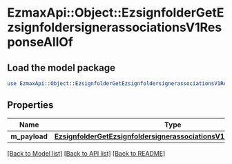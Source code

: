 # EzmaxApi::Object::EzsignfolderGetEzsignfoldersignerassociationsV1ResponseAllOf

## Load the model package
```perl
use EzmaxApi::Object::EzsignfolderGetEzsignfoldersignerassociationsV1ResponseAllOf;
```

## Properties
Name | Type | Description | Notes
------------ | ------------- | ------------- | -------------
**m_payload** | [**EzsignfolderGetEzsignfoldersignerassociationsV1ResponseMPayload**](EzsignfolderGetEzsignfoldersignerassociationsV1ResponseMPayload.md) |  | 

[[Back to Model list]](../README.md#documentation-for-models) [[Back to API list]](../README.md#documentation-for-api-endpoints) [[Back to README]](../README.md)


